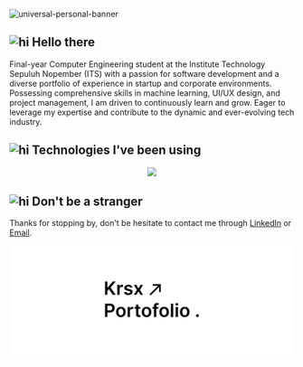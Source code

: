 ![universal-personal-banner](universal-personal-banner.png)

<h2><img src="https://user-images.githubusercontent.com/1303154/88677602-1635ba80-d120-11ea-84d8-d263ba5fc3c0.gif" width="20px" alt="hi"> Hello there</h2>
Final-year Computer Engineering student at the Institute Technology Sepuluh Nopember (ITS) with a passion for software development and a diverse portfolio of experience in startup and corporate environments. Possessing comprehensive skills in machine learning, UI/UX design, and project management, I am driven to continuously learn and grow. Eager to leverage my expertise and contribute to the dynamic and ever-evolving tech industry.

<h2><img src="https://user-images.githubusercontent.com/74038190/216122041-518ac897-8d92-4c6b-9b3f-ca01dcaf38ee.png" width="20px" alt="hi"> Technologies I've been using</h2>
<p align="center">
  <a href="https://skillicons.dev">
    <img src="https://skillicons.dev/icons?i=kotlin,androidstudio,dart,flutter,html,css,tailwind,js,nodejs,express,firebase,py,tensorflow,c,cpp,figma,notion,postman,latex" />
  </a>
</p>

<h2><img src="https://user-images.githubusercontent.com/74038190/216120981-b9507c36-0e04-4469-8e27-c99271b45ba5.png" width="20px" alt="hi"> Don't be a stranger</h2>
Thanks for stopping by, don't be hesitate to contact me through <a href="https://www.linkedin.com/in/krisna-erlangga">LinkedIn</a> or <a href="mailto:krisnaerlangga08@gmail.com">Email</a>.

[![personal-porto-banner](krsx-porto.png)](https://krsx.vercel.app/)
